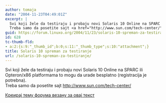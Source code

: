 ```yaml
---
author: tomaja
date: "2004-11-23T04:49:01Z"
excerpt: |
  Svi koji žele da testiraju i probaju novi Solaris 10 Online na SPARC ili Opteron/x86 platformama to mogu da urade besplatno (registracija je potrebna).
  Treba samo da posetite sajt <a href="http://www.sun.com/tech-center/">http://www.sun.com/tech-center/</a>
guid: https://forum.linuxo.org/2004/11/23/solaris-10-spreman-za-testiranje/
id: 628
tc-thumb-fld:
- a:2:{s:9:"_thumb_id";b:0;s:11:"_thumb_type";s:10:"attachment";}
title: Solaris 10 spreman za testiranje
url: /solaris-10-spreman-za-testiranje/
---
```

Svi koji žele da testiraju i probaju novi Solaris 10 Online na SPARC ili Opteron/x86 platformama to mogu da urade besplatno (registracija je potrebna).  
Treba samo da posetite sajt <http://www.sun.com/tech-center/><!--break-->

[Креирај тему форума везану за овај текст](https://linuxo.org/nova-tema-na-forumu/?se_pid=628)